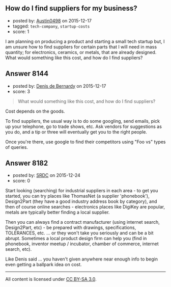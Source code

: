 ## How do I find suppliers for my business?

- posted by: [Austin0498](https://stackexchange.com/users/5051106/austin0498) on 2015-12-17
- tagged: `tech-company`, `startup-costs`
- score: 1

I am planning on producing a product and starting a small tech startup but, I am unsure how to find suppliers for certain parts that I will need in mass quantity; for electronics, ceramics, or metals, that are already designed. What would something like this cost, and how do I find suppliers?


## Answer 8144

- posted by: [Denis de Bernardy](https://stackexchange.com/users/182468/denis-de-bernardy) on 2015-12-17
- score: 3

> What would something like this cost, and how do I find suppliers?

Cost depends on the goods.

To find suppliers, the usual way is to do some googling, send emails, pick up your telephone, go to trade shows, etc. Ask vendors for suggestions as you do, and a tip or three will eventually get you to the right people.

Once you're there, use google to find their competitors using "Foo vs" types of queries.


## Answer 8182

- posted by: [SRDC](https://stackexchange.com/users/5438059/srdc) on 2015-12-24
- score: 0

Start looking (searching) for industrial suppliers in each area - to get you started, you can try places like ThomasNet (a supplier 'phonebook'), Design2Part (they have a good industry address book by category), and then of course online searches - electronics places like DigiKey are popular, metals are typically better finding a local supplier.

Then you can always find a contract manufacturer (using internet search, Design2Part, etc) - be prepared with drawings, specifications, TOLERANCES, etc. ... or they won't take you seriously and can be a bit abrupt. Sometimes a local product design firm can help you (find in phonebook, inventor meetup / incubator, chamber of commerce, internet search, etc).

Like Denis said ... you haven't given anywhere near enough info to begin even getting a ballpark idea on cost.



---

All content is licensed under [CC BY-SA 3.0](https://creativecommons.org/licenses/by-sa/3.0/).
